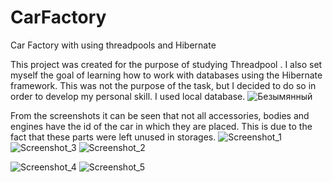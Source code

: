 # CarFactory
Car Factory with using threadpools and Hibernate 

This project was created for the purpose of studying Threadpool . I also set myself the goal of learning how to work with databases using the Hibernate framework. This was not the purpose of the task, but I decided to do so in order to develop my personal skill. I used local database.
![Безымянный](https://user-images.githubusercontent.com/99665525/167669850-223867f7-84b2-4723-8562-c9808acae049.png)

From the screenshots it can be seen that not all accessories, bodies and engines have the id of the car in which they are placed. This is due to the fact that these parts were left unused in storages.
![Screenshot_1](https://user-images.githubusercontent.com/99665525/167670402-f65cf6e7-60cd-482c-b4bf-034f61164253.png)
![Screenshot_3](https://user-images.githubusercontent.com/99665525/167670422-f80fdb64-8362-4c62-a30e-97f6cddc99e5.png)
![Screenshot_2](https://user-images.githubusercontent.com/99665525/167670430-4dfbb2d4-48b8-4c12-9d92-0f9f1b2d5b09.png)

![Screenshot_4](https://user-images.githubusercontent.com/99665525/167670479-9ee323b6-dc0f-483d-b6fa-721b5709fa06.png)
![Screenshot_5](https://user-images.githubusercontent.com/99665525/167670486-12a2d99d-6b07-4dc3-a3ca-49d5942a3776.png)
